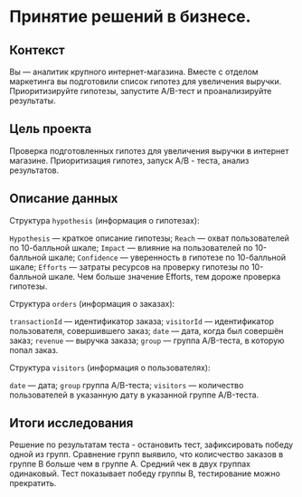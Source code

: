 # Принятие решений в бизнесе.
## Контекст
Вы — аналитик крупного интернет-магазина. Вместе с отделом маркетинга вы подготовили список гипотез для увеличения выручки. Приоритизируйте гипотезы, запустите A/B-тест и проанализируйте результаты.

## Цель проекта
Проверка подготовленных гипотез для увеличения выручки в интернет магазине. Приоритизация гипотез, запуск А/В - теста, анализ результатов.

## Описание данных
Структура `hypothesis` (информация о гипотезах):

`Hypothesis` — краткое описание гипотезы;
`Reach` — охват пользователей по 10-балльной шкале;
`Impact` — влияние на пользователей по 10-балльной шкале;
`Confidence` — уверенность в гипотезе по 10-балльной шкале;
`Efforts` — затраты ресурсов на проверку гипотезы по 10-балльной шкале. Чем больше значение Efforts, тем дороже проверка гипотезы.

Структура `orders` (информация о заказах):

`transactionId` — идентификатор заказа;
`visitorId` — идентификатор пользователя, совершившего заказ;
`date` — дата, когда был совершён заказ;
`revenue` — выручка заказа;
`group` — группа A/B-теста, в которую попал заказ.

Структура `visitors` (информация о пользователях):

`date` — дата;
`group` группа A/B-теста;
`visitors` — количество пользователей в указанную дату в указанной группе A/B-теста.
## Итоги исследования
Решение по результатам теста - остановить тест, зафиксировать победу одной из групп. Сравнение групп выявило, что колисчество заказов в группе В больше чем в группе А. Средний чек в двух группах одинаковый. Тест показывает победу группы В, тестирование можно прекратить.
